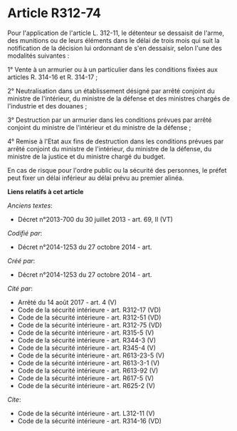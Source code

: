# Article R312-74

Pour l'application de l'article L. 312-11, le détenteur se dessaisit de l'arme, des munitions ou de leurs éléments dans le
délai de trois mois qui suit la notification de la décision lui ordonnant de s'en dessaisir, selon l'une des modalités
suivantes : 

1° Vente à un armurier ou à un particulier dans les conditions fixées aux articles R. 314-16 et R. 314-17 ; 

2° Neutralisation dans un établissement désigné par arrêté conjoint du ministre de l'intérieur, du ministre de la défense et
des ministres chargés de l'industrie et des douanes ; 

3° Destruction par un armurier dans les conditions prévues par arrêté conjoint du ministre de l'intérieur et du ministre de
la défense ; 

4° Remise à l'Etat aux fins de destruction dans les conditions prévues par arrêté conjoint du ministre de l'intérieur, du
ministre de la défense, du ministre de la justice et du ministre chargé du budget. 

En cas de risque pour l'ordre public ou la sécurité des personnes, le préfet peut fixer un délai inférieur au délai prévu au
premier alinéa.

**Liens relatifs à cet article**

_Anciens textes_:

  - Décret n°2013-700 du 30 juillet 2013 - art. 69, II (VT)

_Codifié par_:

  - Décret n°2014-1253 du 27 octobre 2014 - art.

_Créé par_:

  - Décret n°2014-1253 du 27 octobre 2014 - art.

_Cité par_:

  - Arrêté du 14 août 2017 - art. 4 (V)
  - Code de la sécurité intérieure - art. R312-17 (VD)
  - Code de la sécurité intérieure - art. R312-51 (VD)
  - Code de la sécurité intérieure - art. R312-75 (VD)
  - Code de la sécurité intérieure - art. R315-5 (V)
  - Code de la sécurité intérieure - art. R344-3 (V)
  - Code de la sécurité intérieure - art. R345-4 (V)
  - Code de la sécurité intérieure - art. R613-23-5 (V)
  - Code de la sécurité intérieure - art. R613-3-1 (V)
  - Code de la sécurité intérieure - art. R613-92 (V)
  - Code de la sécurité intérieure - art. R617-5 (V)
  - Code de la sécurité intérieure - art. R625-2 (V)

_Cite_:

  - Code de la sécurité intérieure - art. L312-11 (V)
  - Code de la sécurité intérieure - art. R314-16 (VD)
